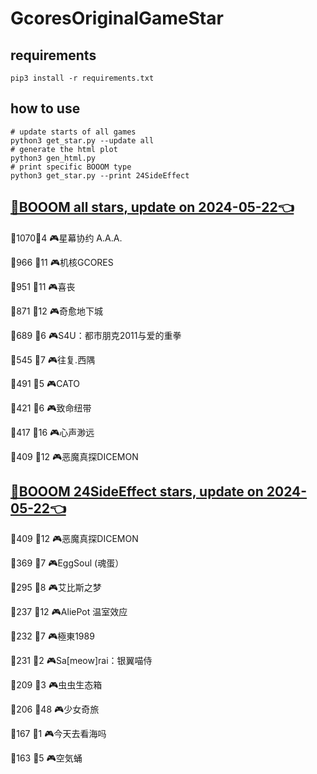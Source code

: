 # GcoresOriginalGameStar

## requirements
```
pip3 install -r requirements.txt
```

## how to use
```
# update starts of all games
python3 get_star.py --update all
# generate the html plot
python3 gen_html.py
# print specific BOOOM type
python3 get_star.py --print 24SideEffect
```

## [🔗BOOOM all stars, update on 2024-05-22👈](https://raw.githack.com/sichaozhang1112/GcoresOriginalGameStar/main/html/all.html) 
🌟1070👥4   🎮星幕协约 A.A.A.        

🌟966 👥11  🎮机核GCORES           

🌟951 👥11  🎮喜丧                 

🌟871 👥12  🎮奇愈地下城              

🌟689 👥6   🎮S4U：都市朋克2011与爱的重拳  

🌟545 👥7   🎮往复.西隅              

🌟491 👥5   🎮CATO               

🌟421 👥6   🎮致命纽带               

🌟417 👥16  🎮心声渺远               

🌟409 👥12  🎮恶魔真探DICEMON        

## [🔗BOOOM 24SideEffect stars, update on 2024-05-22👈](https://raw.githack.com/sichaozhang1112/GcoresOriginalGameStar/main/html/24SideEffect.html) 
🌟409 👥12  🎮恶魔真探DICEMON        

🌟369 👥7   🎮EggSoul (魂蛋）       

🌟295 👥8   🎮艾比斯之梦              

🌟237 👥12  🎮AliePot 温室效应       

🌟232 👥7   🎮極東1989             

🌟231 👥2   🎮Sa[meow]rai：银翼喵侍   

🌟209 👥3   🎮虫虫生态箱              

🌟206 👥48  🎮少女奇旅               

🌟167 👥1   🎮今天去看海吗             

🌟163 👥5   🎮空気蛹                

